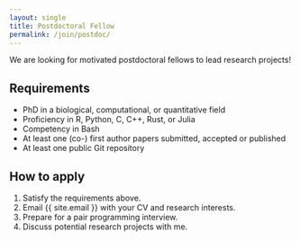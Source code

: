 ```yaml
---
layout: single
title: Postdoctoral Fellow
permalink: /join/postdoc/
---
```


We are looking for motivated postdoctoral fellows to lead research projects!

## Requirements

- PhD in a biological, computational, or quantitative field
- Proficiency in R, Python, C, C++, Rust, or Julia
- Competency in Bash
- At least one (co-) first author papers submitted, accepted or published
- At least one public Git repository

## How to apply

1. Satisfy the requirements above.
2. Email {{ site.email }} with your CV and research interests.
3. Prepare for a pair programming interview.
4. Discuss potential research projects with me.

